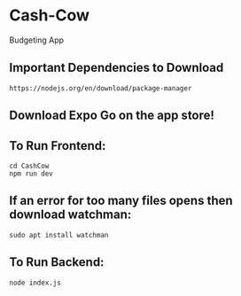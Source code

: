 # Cash-Cow
Budgeting App

## Important Dependencies to Download
```
https://nodejs.org/en/download/package-manager
```
## Download Expo Go on the app store!

## To Run Frontend:
```
cd CashCow
npm run dev
```
## If an error for too many files opens then download watchman:
```
sudo apt install watchman
```

## To Run Backend:
```
node index.js
```
